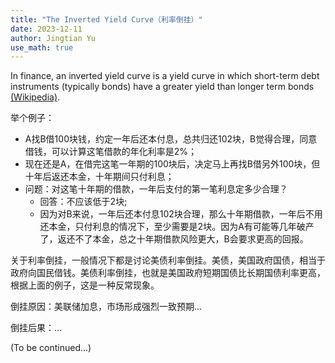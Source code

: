 ```yaml
---
title: "The Inverted Yield Curve（利率倒挂）"
date: 2023-12-11
author: Jingtian Yu
use_math: true
---
```


In finance, an inverted yield curve is a yield curve in which short-term debt instruments (typically bonds) have a greater yield than longer term bonds [(Wikipedia)](https://en.wikipedia.org/wiki/Inverted_yield_curve).

举个例子：
- A找B借100块钱，约定一年后还本付息，总共归还102块，B觉得合理，同意借钱，可以计算这笔借款的年化利率是2%；
- 现在还是A，在借完这笔一年期的100块后，决定马上再找B借另外100块，但十年后返还本金，十年期间只付利息；
- 问题：对这笔十年期的借款，一年后支付的第一笔利息定多少合理？
    - 回答：不应该低于2块;
    - 因为对B来说，一年后还本付息102块合理，那么十年期借款，一年后不用还本金，只付利息的情况下，至少需要是2块。因为A有可能等几年破产了，返还不了本金，总之十年期借款风险更大，B会要求更高的回报。

关于利率倒挂，一般情况下都是讨论美债利率倒挂。美债，美国政府国债，相当于政府向国民借钱。美债利率倒挂，也就是美国政府短期国债比长期国债利率更高，根据上面的例子，这是一种反常现象。

倒挂原因：美联储加息，市场形成强烈一致预期...

倒挂后果：...

(To be continued...)

